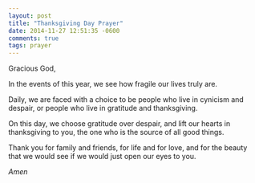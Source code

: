 ```yaml
---
layout: post
title: "Thanksgiving Day Prayer"
date: 2014-11-27 12:51:35 -0600
comments: true
tags: prayer
---
```


Gracious God,

In the events of this year,
we see how fragile our lives truly are.

Daily, we are faced with a choice
to be people who live in cynicism and despair,
or people who live in gratitude and thanksgiving.

On this day, we choose gratitude over despair,
and lift our hearts in thanksgiving to you,
the one who is the source of all good things.

Thank you
for family and friends,
for life and for love,
and for the beauty that we would see
if we would just open our eyes to you.

*Amen*


